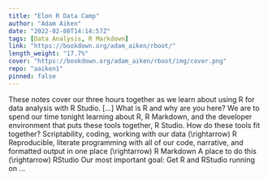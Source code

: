 ```yaml
---
title: "Elon R Data Camp"
author: "Adam Aiken"
date: "2022-02-08T14:14:57Z"
tags: [Data Analysis, R Markdown]
link: "https://bookdown.org/adam_aiken/rboot/"
length_weight: "17.7%"
cover: "https://bookdown.org/adam_aiken/rboot/img/cover.png"
repo: "aaiken1"
pinned: false
---
```


These notes cover our three hours together as we learn about using R for data analysis with R Studio. [...] What is R and why are you here? We are to spend our time tonight learning about R, R Markdown, and the developer environment that puts these tools together, R Studio. How do these tools fit together? Scriptability, coding, working with our data \(\rightarrow\) R Reproducible, literate programming with all of our code, narrative, and formatted output in one place \(\rightarrow\) R Markdown A place to do this \(\rightarrow\) RStudio Our most important goal: Get R and RStudio running on ...
